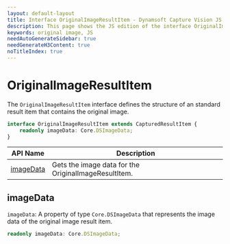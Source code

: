 ```yaml
---
layout: default-layout
title: Interface OriginalImageResultItem - Dynamsoft Capture Vision JS Edition API Reference
description: This page shows the JS edition of the interface OriginalImageResultItem in Dynamsoft Capture Vision Router Module.
keywords: original image, JS
needAutoGenerateSidebar: true
needGenerateH3Content: true
noTitleIndex: true
---
```


# OriginalImageResultItem

The `OriginalImageResultItem` interface defines the structure of an standard result item that contains the original image.

```typescript
interface OriginalImageResultItem extends CapturedResultItem {
    readonly imageData: Core.DSImageData;
}
```


| API Name                          | Description                                      |
| ------------------------------- | ------------------------------------------------ |
| [imageData](#imagedata) | Gets the image data for the OriginalImageResultItem. |

## imageData

`imageData`: A property of type `Core.DSImageData` that represents the image data of the original image result item.

```typescript
readonly imageData: Core.DSImageData;
```
